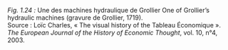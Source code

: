 *Fig. 1.24 :* Une des machines hydraulique de Grollier One of Grollier’s hydraulic machines (gravure de Grollier, 1719).  
Source : Loïc Charles, « The visual history of the Tableau Économique ». *The European Journal of the History of Economic Thought*, vol. 10, n°4, 2003.